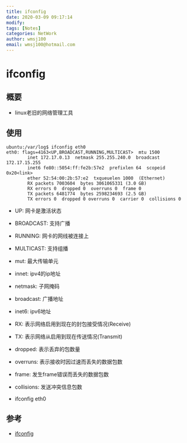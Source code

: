 ```yaml
---
title: ifconfig
date: 2020-03-09 09:17:14
modify: 
tags: [Notes]
categories: NetWork
author: wmsj100
email: wmsj100@hotmail.com
---
```


# ifconfig

## 概要

- linux老旧的网络管理工具

## 使用

```
ubuntu:/var/log$ ifconfig eth0
eth0: flags=4163<UP,BROADCAST,RUNNING,MULTICAST>  mtu 1500
        inet 172.17.0.13  netmask 255.255.240.0  broadcast 172.17.15.255
        inet6 fe80::5054:ff:fe2b:57e2  prefixlen 64  scopeid 0x20<link>
        ether 52:54:00:2b:57:e2  txqueuelen 1000  (Ethernet)
        RX packets 7003604  bytes 3061065331 (3.0 GB)
        RX errors 0  dropped 0  overruns 0  frame 0
        TX packets 6481774  bytes 2598234693 (2.5 GB)
        TX errors 0  dropped 0 overruns 0  carrier 0  collisions 0
```
- UP: 网卡是激活状态
- BROADCAST: 支持广播
- RUNNING: 网卡的网线被连接上
- MULTICAST: 支持组播
- mut: 最大传输单元
- innet: ipv4的ip地址
- netmask: 子网掩码
- broadcast: 广播地址
- inet6: ipv6地址
- RX: 表示网络启用到现在的封包接受情况(Receive)
- TX: 表示网络从启用到现在传送情况(Transmit)
- dropped: 表示丢弃的包数量
- overruns: 表示接收时因过速而丢失的数据包数
- frame: 发生frame错误而丢失的数据包数
- collisions: 发送冲突信息包数

- ifconfig eth0

## 参考

- [ifconfig](https://www.cnblogs.com/0to9/p/9591315.html)
